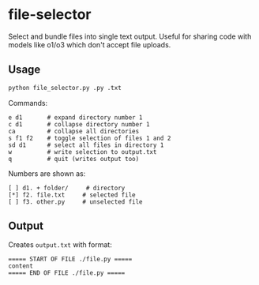 # file-selector

Select and bundle files into single text output. Useful for sharing code with models like o1/o3 which don't accept file uploads.

## Usage

```bash
python file_selector.py .py .txt
```

Commands:
```
e d1       # expand directory number 1
c d1       # collapse directory number 1
ca         # collapse all directories
s f1 f2    # toggle selection of files 1 and 2
sd d1      # select all files in directory 1
w          # write selection to output.txt
q          # quit (writes output too)
```

Numbers are shown as:
```
[ ] d1. + folder/     # directory
[*] f2. file.txt     # selected file
[ ] f3. other.py     # unselected file
```

## Output

Creates `output.txt` with format:
```
===== START OF FILE ./file.py =====
content
===== END OF FILE ./file.py =====
```
